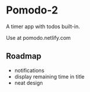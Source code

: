 # Pomodo-2
A timer app with todos built-in.

Use at pomodo.netlify.com

## Roadmap
- notifications
- display remaining time in title
- neat design

